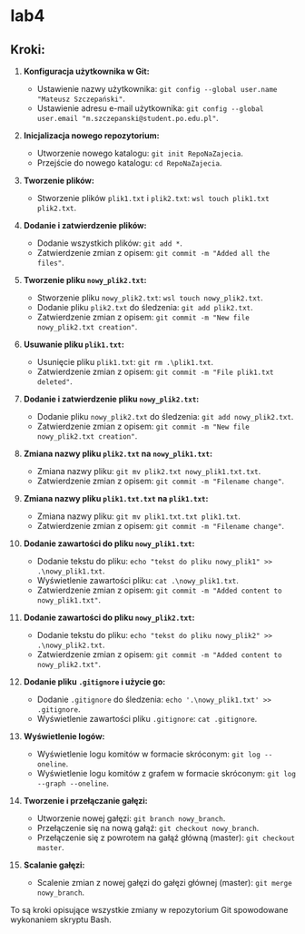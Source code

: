# lab4

## Kroki:

1. **Konfiguracja użytkownika w Git:**
   - Ustawienie nazwy użytkownika: `git config --global user.name "Mateusz Szczepański"`.
   - Ustawienie adresu e-mail użytkownika: `git config --global user.email "m.szczepanski@student.po.edu.pl"`.

2. **Inicjalizacja nowego repozytorium:**
   - Utworzenie nowego katalogu: `git init RepoNaZajecia`.
   - Przejście do nowego katalogu: `cd RepoNaZajecia`.

3. **Tworzenie plików:**
   - Stworzenie plików `plik1.txt` i `plik2.txt`: `wsl touch plik1.txt plik2.txt`.

4. **Dodanie i zatwierdzenie plików:**
   - Dodanie wszystkich plików: `git add *`.
   - Zatwierdzenie zmian z opisem: `git commit -m "Added all the files"`.

5. **Tworzenie pliku `nowy_plik2.txt`:**
   - Stworzenie pliku `nowy_plik2.txt`: `wsl touch nowy_plik2.txt`.
   - Dodanie pliku `plik2.txt` do śledzenia: `git add plik2.txt`.
   - Zatwierdzenie zmian z opisem: `git commit -m "New file nowy_plik2.txt creation"`.

6. **Usuwanie pliku `plik1.txt`:**
   - Usunięcie pliku `plik1.txt`: `git rm .\plik1.txt`.
   - Zatwierdzenie zmian z opisem: `git commit -m "File plik1.txt deleted"`.

7. **Dodanie i zatwierdzenie pliku `nowy_plik2.txt`:**
   - Dodanie pliku `nowy_plik2.txt` do śledzenia: `git add nowy_plik2.txt`.
   - Zatwierdzenie zmian z opisem: `git commit -m "New file nowy_plik2.txt creation"`.

8. **Zmiana nazwy pliku `plik2.txt` na `nowy_plik1.txt`:**
   - Zmiana nazwy pliku: `git mv plik2.txt nowy_plik1.txt.txt`.
   - Zatwierdzenie zmian z opisem: `git commit -m "Filename change"`.

9. **Zmiana nazwy pliku `plik1.txt.txt` na `plik1.txt`:**
   - Zmiana nazwy pliku: `git mv plik1.txt.txt plik1.txt`.
   - Zatwierdzenie zmian z opisem: `git commit -m "Filename change"`.

10. **Dodanie zawartości do pliku `nowy_plik1.txt`:**
    - Dodanie tekstu do pliku: `echo "tekst do pliku nowy_plik1" >> .\nowy_plik1.txt`.
    - Wyświetlenie zawartości pliku: `cat .\nowy_plik1.txt`.
    - Zatwierdzenie zmian z opisem: `git commit -m "Added content to nowy_plik1.txt"`.

11. **Dodanie zawartości do pliku `nowy_plik2.txt`:**
    - Dodanie tekstu do pliku: `echo "tekst do pliku nowy_plik2" >> .\nowy_plik2.txt`.
    - Zatwierdzenie zmian z opisem: `git commit -m "Added content to nowy_plik2.txt"`.

12. **Dodanie pliku `.gitignore` i użycie go:**
    - Dodanie `.gitignore` do śledzenia: `echo '.\nowy_plik1.txt' >> .gitignore`.
    - Wyświetlenie zawartości pliku `.gitignore`: `cat .gitignore`.

13. **Wyświetlenie logów:**
    - Wyświetlenie logu komitów w formacie skróconym: `git log --oneline`.
    - Wyświetlenie logu komitów z grafem w formacie skróconym: `git log --graph --oneline`.

14. **Tworzenie i przełączanie gałęzi:**
    - Utworzenie nowej gałęzi: `git branch nowy_branch`.
    - Przełączenie się na nową gałąź: `git checkout nowy_branch`.
    - Przełączenie się z powrotem na gałąź główną (master): `git checkout master`.

15. **Scalanie gałęzi:**
    - Scalenie zmian z nowej gałęzi do gałęzi głównej (master): `git merge nowy_branch`.

To są kroki opisujące wszystkie zmiany w repozytorium Git spowodowane wykonaniem skryptu Bash.
